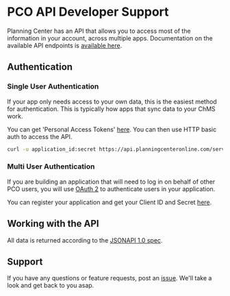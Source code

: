 # PCO API Developer Support

Planning Center has an API that allows you to access most of the information in your account, across multiple apps. Documentation on the available API endpoints is [available here](http://planningcenter.github.io/api-docs/).

## Authentication

### Single User Authentication

If your app only needs access to your own data, this is the easiest method for authentication. This is typically how apps that sync data to your ChMS work.

You can get 'Personal Access Tokens' [here](https://api.planningcenteronline.com/oauth/applications).  You can then use HTTP basic auth to access the API.

```bash
curl -u application_id:secret https://api.planningcenteronline.com/services/v2/
```

### Multi User Authentication

If you are building an application that will need to log in on behalf of other PCO users, you will use [OAuth 2](http://oauth.net/2/) to authenticate users in your application.

You can register your application and get your Client ID and Secret [here](https://api.planningcenteronline.com/oauth/applications).

## Working with the API

All data is returned according to the [JSONAPI 1.0 spec](http://jsonapi.org).

## Support

If you have any questions or feature requests, post an [issue](https://github.com/ministrycentered/developers/issues). We'll take a look and get back to you asap.
